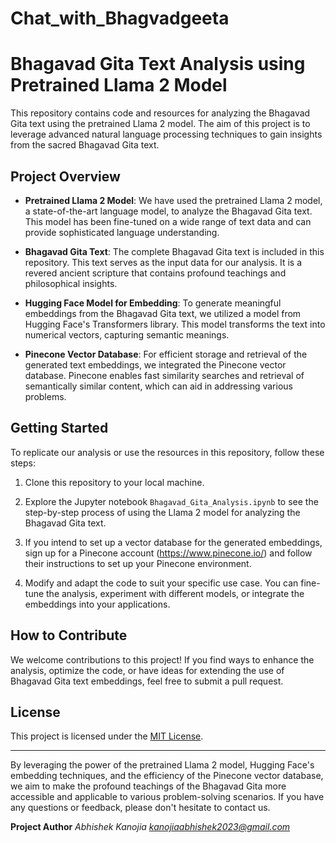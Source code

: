 # Chat_with_Bhagvadgeeta
# Bhagavad Gita Text Analysis using Pretrained Llama 2 Model

This repository contains code and resources for analyzing the Bhagavad Gita text using the pretrained Llama 2 model. The aim of this project is to leverage advanced natural language processing techniques to gain insights from the sacred Bhagavad Gita text.

## Project Overview

- **Pretrained Llama 2 Model**: We have used the pretrained Llama 2 model, a state-of-the-art language model, to analyze the Bhagavad Gita text. This model has been fine-tuned on a wide range of text data and can provide sophisticated language understanding.

- **Bhagavad Gita Text**: The complete Bhagavad Gita text is included in this repository. This text serves as the input data for our analysis. It is a revered ancient scripture that contains profound teachings and philosophical insights.

- **Hugging Face Model for Embedding**: To generate meaningful embeddings from the Bhagavad Gita text, we utilized a model from Hugging Face's Transformers library. This model transforms the text into numerical vectors, capturing semantic meanings.

- **Pinecone Vector Database**: For efficient storage and retrieval of the generated text embeddings, we integrated the Pinecone vector database. Pinecone enables fast similarity searches and retrieval of semantically similar content, which can aid in addressing various problems.

## Getting Started

To replicate our analysis or use the resources in this repository, follow these steps:

1. Clone this repository to your local machine.

 

2. Explore the Jupyter notebook `Bhagavad_Gita_Analysis.ipynb` to see the step-by-step process of using the Llama 2 model for analyzing the Bhagavad Gita text.

3. If you intend to set up a vector database for the generated embeddings, sign up for a Pinecone account (https://www.pinecone.io/) and follow their instructions to set up your Pinecone environment.

4. Modify and adapt the code to suit your specific use case. You can fine-tune the analysis, experiment with different models, or integrate the embeddings into your applications.

## How to Contribute

We welcome contributions to this project! If you find ways to enhance the analysis, optimize the code, or have ideas for extending the use of Bhagavad Gita text embeddings, feel free to submit a pull request.

## License

This project is licensed under the [MIT License](LICENSE).

---

By leveraging the power of the pretrained Llama 2 model, Hugging Face's embedding techniques, and the efficiency of the Pinecone vector database, we aim to make the profound teachings of the Bhagavad Gita more accessible and applicable to various problem-solving scenarios. If you have any questions or feedback, please don't hesitate to contact us.

**Project Author**
*Abhishek Kanojia*
*kanojiaabhishek2023@gmail.com*
 
